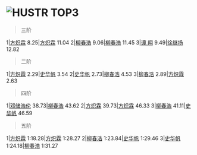 # ![HUSTR TOP3](https://github.com/hustcube/hustcube.github.io/raw/master/image/PicsArt_09-13-11.25.34.jpg)

>三阶

1|[方炽霖](https://cubingchina.com/results/person/2016FANG12)    8.25|[方炽霖](https://cubingchina.com/results/person/2016FANG12)   11.04
2|[柳春浩](https://cubingchina.com/results/person/2017LIUC11)    9.06|[柳春浩](https://cubingchina.com/results/person/2017LIUC11)   11.45
3|[谭  翔](https://cubingchina.com/results/person/2016TANX01)    9.49|[徐继扬](https://cubingchina.com/results/person/2015XUJI02)   12.82

>二阶

1|[方炽霖](https://cubingchina.com/results/person/2016FANG12)    2.29|[史华帆](https://cubingchina.com/results/person/2014SHIH03)    3.54
2|[史华帆](https://cubingchina.com/results/person/2014SHIH03)    2.73|[柳春浩](https://cubingchina.com/results/person/2017LIUC11)    4.53
3|[柳春浩](https://cubingchina.com/results/person/2017LIUC11)    2.89|[方炽霖](https://cubingchina.com/results/person/2016FANG12)    2.63

>四阶

1|[邓储浩伦](https://cubingchina.com/results/person/2015DENG04)   38.73|[柳春浩](https://cubingchina.com/results/person/2017LIUC11)   43.62
2|[方炽霖](https://cubingchina.com/results/person/2016FANG12)    39.73|[方炽霖](https://cubingchina.com/results/person/2016FANG12)   46.33
3|[柳春浩](https://cubingchina.com/results/person/2017LIUC11)    41.11|[史华帆](https://cubingchina.com/results/person/2014SHIH03)   46.59

>五阶

1|[方炽霖](https://cubingchina.com/results/person/2016FANG12) 1:18.28|[方炽霖](https://cubingchina.com/results/person/2016FANG12) 1:28.27
2|[柳春浩](https://cubingchina.com/results/person/2017LIUC11) 1:23.84|[史华帆](https://cubingchina.com/results/person/2014SHIH03) 1:29.46
3|[史华帆](https://cubingchina.com/results/person/2014SHIH03) 1:24.18|[柳春浩](https://cubingchina.com/results/person/2017LIUC11) 1:31.27   
